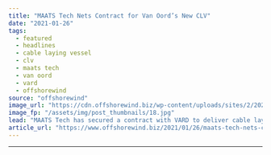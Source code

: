 ```yaml
---
title: "MAATS Tech Nets Contract for Van Oord’s New CLV"
date: "2021-01-26"
tags: 
  - featured
  - headlines
  - cable laying vessel
  - clv
  - maats tech
  - van oord
  - vard
  - offshorewind
source: "offshorewind"
image_url: "https://cdn.offshorewind.biz/wp-content/uploads/sites/2/2021/01/26122012/Van-Oord_CLV.jpg"
image_fp: "/assets/img/post_thumbnails/18.jpg"
lead: "MAATS Tech has secured a contract with VARD to deliver cable lay equipment for"
article_url: "https://www.offshorewind.biz/2021/01/26/maats-tech-nets-contract-for-van-oords-new-clv/"
---
```


---
